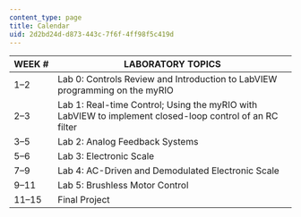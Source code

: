 ```yaml
---
content_type: page
title: Calendar
uid: 2d2bd24d-d873-443c-7f6f-4ff98f5c419d
---
```


| WEEK # | LABORATORY TOPICS |
| --- | --- |
| 1–2 | Lab 0: Controls Review and Introduction to LabVIEW programming on the myRIO |
| 2–3 | Lab 1: Real-time Control; Using the myRIO with LabVIEW to implement closed-loop control of an RC filter |
| 3–5 | Lab 2: Analog Feedback Systems |
| 5–6 | Lab 3: Electronic Scale |
| 7–9 | Lab 4: AC-Driven and Demodulated Electronic Scale |
| 9–11 | Lab 5: Brushless Motor Control |
| 11–15 | Final Project